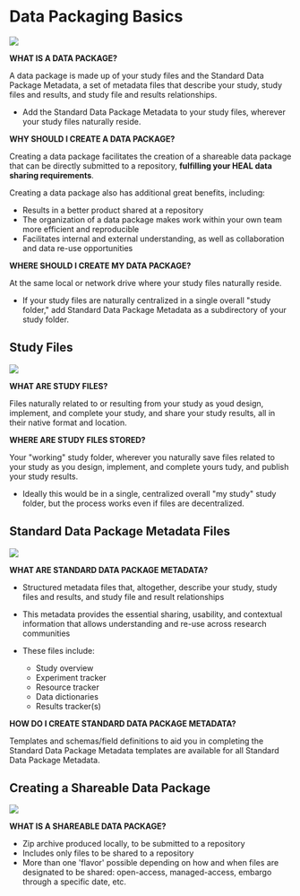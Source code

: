 # Data Packaging Basics

  ![](intro.drawio)

**WHAT IS A DATA PACKAGE?**

A data package is made up of your study files and the Standard Data Package Metadata, a set of metadata files that describe your study, study files and results, and study file and results relationships. 

* Add the Standard Data Package Metadata to your study files, wherever your study files naturally reside.

**WHY SHOULD I CREATE A DATA PACKAGE?**

Creating a data package facilitates the creation of a shareable data package that can be directly submitted to a repository, **fulfilling your HEAL data sharing requirements**.

Creating a data package also has additional great benefits, including:
  
* Results in a better product shared at a repository
* The organization of a data package makes work within your own team more efficient and reproducible
* Facilitates internal and external understanding, as well as collaboration and data re-use opportunities


**WHERE SHOULD I CREATE MY DATA PACKAGE?** 

At the same local or network drive where your study files naturally reside.

* If your study files are naturally centralized in a single overall "study folder," add Standard Data Package Metadata as a subdirectory of your study folder.

## Study Files


![](study-files.drawio)

**WHAT ARE STUDY FILES?**

Files naturally related to or resulting from your study as youd design, implement, and complete your study, and share your study results, all in their native format and location.

**WHERE ARE STUDY FILES STORED?**

Your "working" study folder, wherever you naturally save files related to your study as you design, implement, and complete yours tudy, and publish your study results.

* Ideally this would be in a single, centralized overall "my study" study folder, but the process works even if files are decentralized.

## Standard Data Package Metadata Files

![](metadata.drawio)

**WHAT ARE STANDARD DATA PACKAGE METADATA?**

* Structured metadata files that, altogether, describe your study, study files and results, and study file and result relationships
* This metadata provides the essential sharing, usability, and contextual information that allows understanding and re-use across research communities
* These files include:

  * Study overview
  * Experiment tracker
  * Resource tracker
  * Data dictionaries
  * Results tracker(s)

**HOW DO I CREATE STANDARD DATA PACKAGE METADATA?**

Templates and schemas/field definitions to aid you in completing the Standard Data Package Metadata templates are available for all Standard Data Package Metadata.

## Creating a Shareable Data Package

![](share.drawio)

**WHAT IS A SHAREABLE DATA PACKAGE?**

* Zip archive produced locally, to be submitted to a repository
* Includes only files to be shared to a repository
* More than one 'flavor' possible depending on how and when files are designated to be shared: open-access, managed-access, embargo through a specific date, etc.